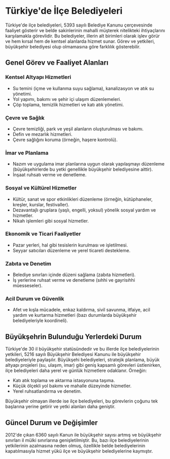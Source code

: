 # Türkiye'de İlçe Belediyeleri

Türkiye'de ilçe belediyeleri, 5393 sayılı Belediye Kanunu çerçevesinde faaliyet gösterir ve belde sakinlerinin mahalli müşterek nitelikteki ihtiyaçlarını karşılamakla görevlidir. Bu belediyeler, illerin alt birimleri olarak işlev görür ve hem kırsal hem de kentsel alanlarda hizmet sunar. Görev ve yetkileri, büyükşehir belediyesi olup olmamasına göre farklılık gösterebilir.

## Genel Görev ve Faaliyet Alanları

### Kentsel Altyapı Hizmetleri
- Su temini (içme ve kullanma suyu sağlama), kanalizasyon ve atık su yönetimi.
- Yol yapımı, bakımı ve şehir içi ulaşım düzenlemeleri.
- Çöp toplama, temizlik hizmetleri ve katı atık yönetimi.

### Çevre ve Sağlık
- Çevre temizliği, park ve yeşil alanların oluşturulması ve bakımı.
- Defin ve mezarlık hizmetleri.
- Çevre sağlığını koruma (örneğin, haşere kontrolü).

### İmar ve Planlama
- Nazım ve uygulama imar planlarına uygun olarak yapılaşmayı düzenleme (büyükşehirlerde bu yetki genellikle büyükşehir belediyesine aittir).
- İnşaat ruhsatı verme ve denetleme.

### Sosyal ve Kültürel Hizmetler
- Kültür, sanat ve spor etkinlikleri düzenleme (örneğin, kütüphaneler, kreşler, kurslar, festivaller).
- Dezavantajlı gruplara (yaşlı, engelli, yoksul) yönelik sosyal yardım ve hizmetler.
- Nikah işlemleri gibi sosyal hizmetler.

### Ekonomik ve Ticari Faaliyetler
- Pazar yerleri, hal gibi tesislerin kurulması ve işletilmesi.
- Seyyar satıcıları düzenleme ve yerel ticareti destekleme.

### Zabıta ve Denetim
- Belediye sınırları içinde düzeni sağlama (zabıta hizmetleri).
- İş yerlerine ruhsat verme ve denetleme (sıhhi ve gayrisıhhi müesseseler).

### Acil Durum ve Güvenlik
- Afet ve kışla mücadele, enkaz kaldırma, sivil savunma, itfaiye, acil yardım ve kurtarma hizmetleri (bazı durumlarda büyükşehir belediyeleriyle koordineli).

## Büyükşehrin Bulunduğu Yerlerdeki Durum

Türkiye'de 30 il büyükşehir statüsündedir ve bu illerde ilçe belediyelerinin yetkileri, 5216 sayılı Büyükşehir Belediyesi Kanunu ile büyükşehir belediyeleriyle paylaşılır. Büyükşehi belediyeleri, stratejik planlama, büyük altyapı projeleri (su, ulaşım, imar) gibi geniş kapsamlı görevleri üstlenirken, ilçe belediyeleri daha yerel ve günlük hizmetlere odaklanır. Örneğin:
- Katı atık toplama ve aktarma istasyonuna taşıma.
- Küçük ölçekli yol bakımı ve mahalle düzeyinde hizmetler.
- Yerel ruhsatlandırma ve denetim.

Büyükşehir olmayan illerde ise ilçe belediyeleri, bu görevlerin çoğunu tek başlarına yerine getirir ve yetki alanları daha geniştir.

## Güncel Durum ve Değişimler

2012'de çıkan 6360 sayılı Kanun ile büyükşehir sayısı artmış ve büyükşehir sınırları il mülki sınırlarına genişletilmiştir. Bu, bazı ilçe belediyelerinin yetkilerinin azalmasına neden olmuş, özellikle belde belediyelerinin kapatılmasıyla hizmet yükü ilçe ve büyükşehir belediyelerine kaymıştır.